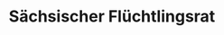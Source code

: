 ---
title: Sächsischer Flüchtlingsrat
url: https://www.saechsischer-fluechtlingsrat.de/de/projekte/asylberatung/
---